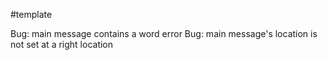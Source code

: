 #template

Bug: main message contains a word error
Bug: main message's location is not set at a right location
